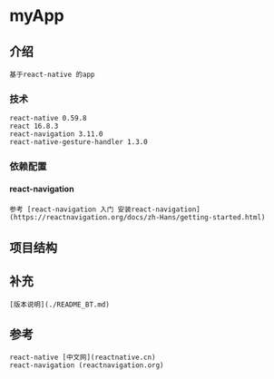# myApp

## 介绍
    基于react-native 的app

### 技术
    react-native 0.59.8
    react 16.8.3
    react-navigation 3.11.0
    react-native-gesture-handler 1.3.0

### 依赖配置
#### react-navigation
    参考 [react-navigation 入门 安装react-navigation](https://reactnavigation.org/docs/zh-Hans/getting-started.html) 


## 项目结构

## 补充
    [版本说明](./README_BT.md)

## 参考
    react-native [中文网](reactnative.cn)
    react-navigation (reactnavigation.org)